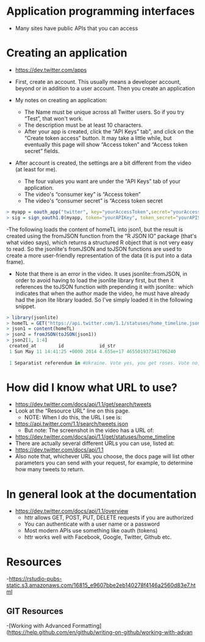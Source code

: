 # Application programming interfaces
- Many sites have public APIs that you can access

# Creating an application
- https://dev.twitter.com/apps
- First, create an account. This usually means a developer account, beyond or in addition to a user account. Then you create an application
- My notes on creating an application:
  - The Name must be unique across all Twitter users. So if you try “Test”, that won't work.
  - The description must be at least 10 characters.
  - After your app is created, click the “API Keys” tab", and click on the “Create token access” button. It may take a little while, but eventually this page will show “Access token” and “Access token secret” fields.

- After account is created, the settings are a bit different from the video (at least for me).
  - The four values you want are under the “API Keys” tab of your application.
  - The video's “consumer key” is “Access token”
  - The video's “consumer secret” is “Access token secret
```R
> myapp = oauth_app("twitter", key="yourAccessToken",secret="yourAccessTokenSecret")
> sig = sign_oauth1.0(myapp, token="yourAPIKey", token_secret="yourAPISecret")
```
-The following loads the content of homeTL into json1, but the result is created using the fromJSON function from the “R JSON IO” package (that's what video says), which returns a structured R object that is not very easy to read. So the jsonlite's fromJSON and toJSON functions are used to create a more user-friendly representation of the data (it is put into a data frame).
- Note that there is an error in the video. It uses jsonlite::fromJSON, in order to avoid having to load the jsonlite library first, but then it references the toJSON function with prepending it with jsonlite:: which indicates that when the author made the video, he must have already had the json lite library loaded. So I've simply loaded it in the following snippet.
```R
> library(jsonlite)
> homeTL = GET("https://api.twitter.com/1.1/statuses/home_timeline.json", sig)
> json1 = content(homeTL)
> json2 = fromJSON(toJSON(json1))
> json2[1, 1:4]
 created_at        id             id_str
 1 Sun May 11 14:41:25 +0000 2014 4.655e+17 465501937341706240
                                                                                                                                    text
 1 Separatist referendum in #Ukraine. Vote yes, you get roses. Vote no, Molotov cocktails. http://t.co/LZD1BZOIak http://t.co/33ycqSsdR7
```

# How did I know what URL to use?
- https://dev.twitter.com/docs/api/1.1/get/search/tweets
- Look at the “Resource URL” line on this page.
  - NOTE: When I do this, the URL I see is:
- https://api.twitter.com/1.1/search/tweets.json
  - But note: The screenshot in the video has a URL of:
- https://dev.twitter.com/docs/api/1.1/get/statuses/home_timeline
- There are actually several different URLs you can use, listed at:
- https://dev.twitter.com/docs/api/1.1
- Also note that, whichever URL you choose, the docs page will list other parameters you can send with your request, for example, to determine how many tweets to return.

# In general look at the documentation
- https://dev.twitter.com/docs/api/1.1/overview
  - httr allows GET, POST, PUT, DELETE requests if you are authorized
  - You can authenticate with a user name or a password
  - Most modern APIs use something like oauth (tokens)
  - httr works well with Facebook, Google, Twitter, Github etc.
  
# Resources
-https://rstudio-pubs-static.s3.amazonaws.com/16815_e9607bbe2eb140278f4146a2560d83e7.html
## GIT Resources
-[Working with Advanced Formatting](https://help.github.com/en/github/writing-on-github/working-with-advan
